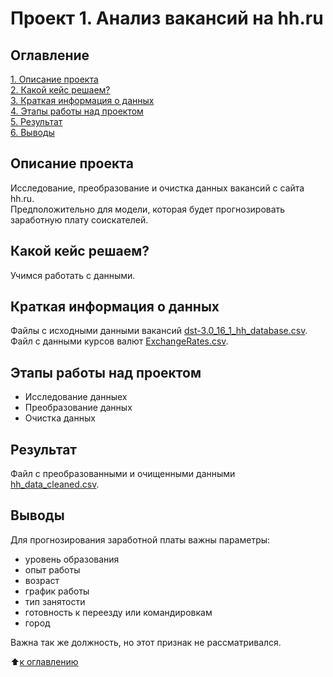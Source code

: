 # Проект 1. Анализ вакансий на hh.ru

## Оглавление

[1. Описание проекта](https://github.com/experiment0/sf_data_science/blob/main/project_01/README.md#Описание-проекта)\
[2. Какой кейс решаем?](https://github.com/experiment0/sf_data_science/blob/main/project_01/README.md#Какой-кейс-решаем)\
[3. Краткая информация о данных](https://github.com/experiment0/sf_data_science/blob/main/project_01/README.md#Краткая-информация-о-данных)\
[4. Этапы работы над проектом](https://github.com/experiment0/sf_data_science/blob/main/project_01/README.md#Этапы-работы-над-проектом)\
[5. Результат](https://github.com/experiment0/sf_data_science/blob/main/project_01/README.md#Результат)\
[6. Выводы](https://github.com/experiment0/sf_data_science/blob/main/project_01/README.md#Выводы)

## Описание проекта
Исследование, преобразование и очистка данных вакансий с сайта hh.ru.\
Предположительно для модели, которая будет прогнозировать заработную плату соискателей.

## Какой кейс решаем?
Учимся работать с данными.

## Краткая информация о данных
Файлы с исходными данными вакансий [dst-3.0_16_1_hh_database.csv](https://disk.yandex.ru/d/8OXoyA6XtZqbHA).\
Файл с данными курсов валют [ExchangeRates.csv](https://disk.yandex.ru/d/tGhRcWefNnkzTQ).

## Этапы работы над проектом
- Исследование данныех
- Преобразование данных
- Очистка данных

## Результат
Файл с преобразованными и очищенными данными [hh_data_cleaned.csv](https://disk.yandex.ru/d/tGhRcWefNnkzTQ).

## Выводы
Для прогнозирования заработной платы важны параметры:
- уровень образования
- опыт работы
- возраст
- график работы
- тип занятости
- готовность к переезду или командировкам
- город

Важна так же должность, но этот признак не рассматривался.

:arrow_up:[к оглавлению](https://github.com/experiment0/sf_data_science/blob/main/project_01/README.md#Оглавление)